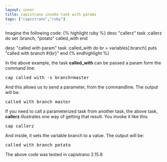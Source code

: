 ```yaml
---
layout: inner
title: capistrano invoke task with params
tags: ["capistrano","ruby"]
---
```

Imagine the following code:
{% highlight ruby %}
desc "callerz"
task :callerz do
  set :branch, "potato"
  called_with
end

desc "called with param"
task :called_with do
  br = variables[:branch]
  puts "called with branch #{br}"
end
{% endhighlight %}

In the above example, the task <b>called_with</b> can be passed a param form the command line:

<pre>
cap called_with -s branch=master
</pre>

And this allows us to send a parameter, from the commandline. The output will be:

<pre>
called with branch master
</pre>

 If you need to call a parameterized task from another task,
the above task, <b>callerz</b> illustrates one way of getting that result. You invoke it like this:

<pre>
cap callerz
</pre>

And inside, it sets the variable branch to a value. The output will be:

<pre>
called with branch potato
</pre>

The above code was tested in capistrano 2.15.8
